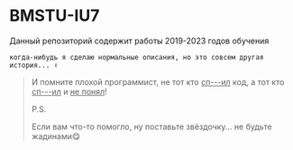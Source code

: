 # BMSTU-IU7
Данный репозиторий содержит работы 2019-2023 годов обучения

```
когда-нибудь я сделаю нормальные описания, но это совсем другая история... ✌️
```

> И помните плохой программист, не тот кто <u>сп---ил</u> код, а тот кто <u>сп---ил</u> и <u>не понял</u>!
>
> 
>
> P.S.
>
> Если вам что-то помогло, ну поставьте звёздочку... не будьте жадинами😋

